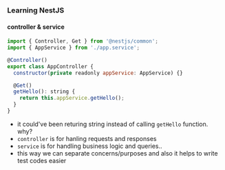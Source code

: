### Learning NestJS

#### controller & service

```javascript
import { Controller, Get } from '@nestjs/common';
import { AppService } from './app.service';

@Controller()
export class AppController {
  constructor(private readonly appService: AppService) {}

  @Get()
  getHello(): string {
    return this.appService.getHello();
  }
}
```

- it could've been returing string instead of calling `getHello` function. why?
- `controller` is for hanling requests and responses
- `service` is for handling business logic and queries..
- this way we can separate concerns/purposes and also it helps to write test codes easier

